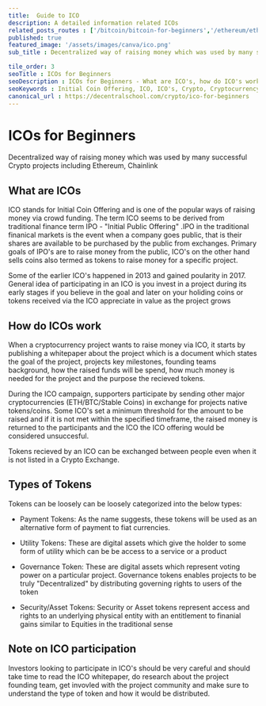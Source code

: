 ```yaml
---
title:  Guide to ICO
description: A detailed information related ICOs
related_posts_routes : ['/bitcoin/bitcoin-for-beginners','/ethereum/ethereum-for-beginners', '/blockchain/blockchain-for-beginners']
published: true
featured_image: '/assets/images/canva/ico.png'
sub_title : Decentralized way of raising money which was used by many successful Crypto projects including Ethereum & Chainlink

tile_order: 3
seoTitle : ICOs for Beginners
seoDescription : ICOs for Beginners - What are ICO's, how do ICO's work. Types of ICO tokens and participating in ICO's
seoKeywords : Initial Coin Offering, ICO, ICO's, Crypto, Cryptocurrency, Blockchain, Decentralization
canonical_url : https://decentralschool.com/crypto/ico-for-beginners
---
```

<h1>ICOs for Beginners</h1>

<p class="greytext">Decentralized way of raising money which was used by many successful Crypto projects including Ethereum, Chainlink
</p>

<!-- <div class="img-post">
<img src="/assets/images/ico-image.png"/>
</div> -->

<div class="img-post">
<lottie-player src="https://assets10.lottiefiles.com/packages/lf20_ro1c9y7u.json" background="transparent"  speed="1"  style="width: 400px; height: 400px;" autoplay loop></lottie-player>
</div>


<h2>What are ICOs</h2>

<p>
ICO stands for Initial Coin Offering and is one of the popular ways of raising money via crowd funding.
The term ICO seems to be derived from traditional finance term IPO - "Initial Public Offering" .IPO in the traditional finanical markets  is the event when a company goes public, that is their shares are available to be purchased by the public from exchanges. Primary goals of IPO's are to raise money from the public, ICO's on the other hand sells coins also termed as tokens to raise money for a specific project. 
</p>

<p> 
Some of the earlier ICO's happened in 2013 and gained poularity in 2017. General idea of participating in an ICO is you invest in a project during its early stages if you believe in the goal and later on your holiding coins or tokens received via the ICO appreciate in value as the project grows</p>

<h2>How do ICOs work</h2>

<p>When a cryptocurrency project wants to raise money via ICO, it starts by publishing a whitepaper about the project which is a document which states the goal of the project, projects key milestones, founding teams background, how the raised funds will be spend, how much money is needed for the project and the purpose the recieved tokens.
</p>

<p>During the ICO campaign, supporters participate by sending other major cryptocurrencies (ETH/BTC/Stable Coins) in exchange for projects native tokens/coins. Some ICO's set a minimum threshold for the amount to be raised and if it is not met within the specified timeframe, the raised money is returned to the participants and the ICO the ICO offering would be considered unsuccesful.</p>

Tokens recieved by an ICO can be exchanged between people even when it is not listed in a Crypto Exchange. 

<h2>Types of Tokens</h2>

Tokens can be loosely can be loosely categorized into the below types:

<p>

* Payment Tokens: As the name suggests, these tokens will be used as an alternative form of payment to fiat currencies. 

* Utility Tokens: These are digital assets which give the holder to some form of utility which can be be access to a service or a  product

* Governance Token: These are digital assets which represent voting power on a particular project. Governance tokens enables projects to be truly "Decentralized" by distributing governing rights to users of the token

* Security/Asset Tokens: Security or Asset tokens represent access and rights to an underlying physical entity with an entitlement to finanial gains similar to Equities in the traditional sense

</p>

<h2>Note on ICO participation</h2>

<p>Investors looking to participate in ICO's should be very careful and should take time to read the ICO whitepaper, do research about the project founding team, get invovled with the project community and make sure to understand the type of token and how it would be distributed.</p>

